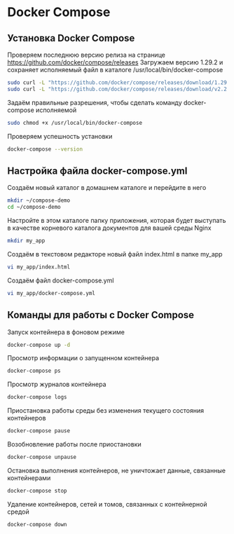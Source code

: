 # Docker Compose
## Установка Docker Compose
Проверяем последнюю версию релиза на странице https://github.com/docker/compose/releases
Загружаем версию 1.29.2 и сохраняет исполняемый файл в каталоге /usr/local/bin/docker-compose
```bash
sudo curl -L "https://github.com/docker/compose/releases/download/1.29.2/docker-compose-$(uname -s)-$(uname -m)" -o /usr/local/bin/docker-compose
sudo curl -L "https://github.com/docker/compose/releases/download/v2.2.2/docker-compose-$(uname -s)-$(uname -m)" -o /usr/local/bin/docker-compose
```

Задаём правильные разрешения, чтобы сделать команду docker-compose исполняемой
```bash
sudo chmod +x /usr/local/bin/docker-compose
```

Проверяем успешность установки
```bash
docker-compose --version 
```

## Настройка файла docker-compose.yml
Cоздаём новый каталог в домашнем каталоге и перейдите в него
```bash
mkdir ~/compose-demo
cd ~/compose-demo
```

Настройте в этом каталоге папку приложения, которая будет выступать в качестве корневого каталога документов для вашей среды Nginx
```bash
mkdir my_app
```

Создаём в текстовом редакторе новый файл index.html в папке my_app
```bash
vi my_app/index.html
```

Cоздаём файл docker-compose.yml
```bash
vi my_app/docker-compose.yml
```

## Команды для работы с Docker Compose
Запуск контейнера в фоновом режиме
```bash
docker-compose up -d
```

Просмотр информации о запущенном контейнера
```bash
docker-compose ps
```

Просмотр журналов контейнера
```bash
docker-compose logs
```

Приостановка работы среды без изменения текущего состояния контейнеров
```bash
docker-compose pause
```

Возобновление работы после приостановки
```bash
docker-compose unpause
```

Остановка выполнения контейнеров, не уничтожает данные, связанные контейнерами
```bash
docker-compose stop
```

Удаление контейнеров, сетей и томов, связанных с контейнерной средой
```bash
docker-compose down
```

